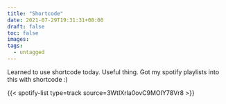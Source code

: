 ```yaml
---
title: "Shortcode"
date: 2021-07-29T19:31:31+08:00
draft: false
toc: false
images: 
tags:
  - untagged
---
```


Learned to use shortcode today.
Useful thing.
Got my spotify playlists into this with shortcode :)

{{< spotify-list type=track source=3WtIXrla0ovC9MOIY78Vr8 >}}
